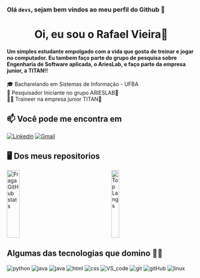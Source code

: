 ### Olá <code>devs</code>, sejam bem vindos ao meu perfil do Github 👋 <br />

<h1 align="center">Oi, eu sou o Rafael Vieira👋</h1>

#### Um simples estudante empolgado com a vida que gosta de treinar e jogar no computador. Eu tambem faço parte do grupo de pesquisa sobre Engenharia de Software aplicada, o AriesLab, e faço parte da empresa junior, a TITAN!!

🎓 Bacharelando em Sistemas de Informação - UFBA <br/>
🔎 Pesquisador Iniciante no grupo ARIESLAB🔬 <br/>
👨‍💻 Traineer na empresa junior TITAN🏢 <br/>

## 📫 Você pode me encontra em

[![Linkedin](https://img.shields.io/badge/-LinkedIn-%230077B5?style=for-the-badge&logo=linkedin&logoColor=white)](https://www.linkedin.com/in/rafael-rocha-832441263/)
[![Gmail](https://img.shields.io/badge/-Gmail-%23333?style=for-the-badge&logo=gmail&logoColor=white)](mailto:mouravieira44@gmail.com)

## 🖥️ Dos meus repositorios

<div style="display: flex;">
  <a href="https://github.com/viRafael">
    <img width="49%" height="180em" src="https://github-readme-stats.vercel.app/api?username=viRafael&theme=dark&show_icons=true&hide_border=false&count_private=true" alt="Fraga GitHub stats" />
  </a>
  
  <a href="https://github.com/viRafael" style="margin: auto;">
    <img width="49%" height="180em" src="https://github-readme-stats.vercel.app/api/top-langs/?username=viRafael&theme=dark&show_icons=true&hide_border=false&layout=compact" alt="Top Langs" />
  </a>
</div>

## Algumas das tecnologias que domino 👨‍💻

<div style="display: inline_block">
  <img align="center" alt="python" src="https://img.shields.io/badge/Python-14354C?style=for-the-badge&logo=python&logoColor=white" />
  <img align="center" alt="java" src="https://img.shields.io/badge/Java-ED8B00?style=for-the-badge&logo=openjdk&logoColor=white" />
  <img align="center" alt="java" src="https://img.shields.io/badge/postgresql-4169e1?style=for-the-badge&logo=postgresql&logoColor=white" />
  <img align="center" alt="html" src="https://img.shields.io/badge/HTML-239120?&style=for-the-badge&logo=css3&logoColor=white" />
  <img align="center" alt="css" src="https://img.shields.io/badge/CSS-239120?&style=for-the-badge&logo=css3&logoColor=white" />
  <img align="center" alt="VS_code" src="https://img.shields.io/badge/Visual_Studio_Code-0078D4?style=for-the-badge&logo=visual%20studio%20code&logoColor=white" />
  <img align="center" alt="git" src="https://img.shields.io/badge/GIT-E44C30?style=for-the-badge&logo=git&logoColor=white" />
  <img align="center" alt="gitHub" src="https://img.shields.io/badge/GitHub-100000?style=for-the-badge&logo=github&logoColor=white" />
  <img align="center" alt="linux" src="https://img.shields.io/badge/Linux-FCC624?style=for-the-badge&logo=linux&logoColor=black" />
</div><br/>
